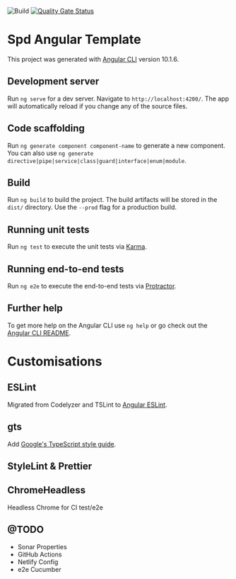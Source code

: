 ![Build](https://github.com/headforwards-spd/spd-angular-template/workflows/Build/badge.svg)
[![Quality Gate Status](https://sonarcloud.io/api/project_badges/measure?project=headforwards-spd_spd-angular-template&metric=alert_status)](https://sonarcloud.io/dashboard?id=headforwards-spd_spd-angular-template)

# Spd Angular Template

This project was generated with [Angular CLI](https://github.com/angular/angular-cli) version 10.1.6.

## Development server

Run `ng serve` for a dev server. Navigate to `http://localhost:4200/`. The app will automatically reload if you change any of the source files.

## Code scaffolding

Run `ng generate component component-name` to generate a new component. You can also use `ng generate directive|pipe|service|class|guard|interface|enum|module`.

## Build

Run `ng build` to build the project. The build artifacts will be stored in the `dist/` directory. Use the `--prod` flag for a production build.

## Running unit tests

Run `ng test` to execute the unit tests via [Karma](https://karma-runner.github.io).

## Running end-to-end tests

Run `ng e2e` to execute the end-to-end tests via [Protractor](http://www.protractortest.org/).

## Further help

To get more help on the Angular CLI use `ng help` or go check out the [Angular CLI README](https://github.com/angular/angular-cli/blob/master/README.md).

# Customisations

## ESLint

Migrated from Codelyzer and TSLint to [Angular ESLint](https://github.com/angular-eslint/angular-eslint).

## gts

Add [Google's TypeScript style guide](https://github.com/google/gts).

## StyleLint & Prettier

## ChromeHeadless

Headless Chrome for CI test/e2e

## @TODO

- Sonar Properties
- GitHub Actions
- Netlify Config
- e2e Cucumber
